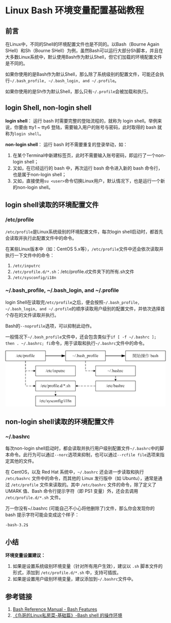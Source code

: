 # Linux Bash 环境变量配置基础教程


## 前言

在Linux中，不同的Shell的环境配置文件也是不同的。以Bash（Bourne Again SHell）和Sh（Bourne SHell）为例，虽然Bash可以运行大部分Sh脚本，并且在大多数Linux系统中，默认使用Bash作为默认Shell，但它们加载的环境配置文件是不同的。

如果你使用的是Bash作为默认Shell，那么除了系统级别的配置文件，可能还会执行`~/.bash_profile, ~/.bash_login, and ~/.profile`。

如果你使用的是Sh作为默认Shell，那么只有`~/.profile`会被加载和执行。


## login Shell, non-login shell

**login shell**：
运行 bash 时需要完整的登陆流程的，就称为 login shell。举例来说，你要由 tty1 ~ tty6 登陆，需要输入用户的账号与密码，此时取得的 bash 就称为`login shell`。

**non-login shell**：
运行 bash 时不需要重复的登录举动，如：
1. 在某个Terminal中新建标签页，此时不需要输入账号密码，即运行了一个non-login shell；
2. 又如，在已经运行的 bash 中，再次运行 bash 命令进入新的 bash 命令行，也是属于non-login shell；
3. 又如，直接使用`su <user>`命令切换Linux用户，默认情况下，也是运行一个新的non-login shell。


## login shell读取的环境配置文件


### /etc/profile

`/etc/profile`是Linux系统级别的环境配置文件，每次login shell启动时，都首先会读取并执行此配置文件中的命令。

在某些Linux版本中（如：CentOS 5.x等），`/etc/profile`文件中还会依次读取并执行一下文件中的命令：
1. `/etc/inputrc`
2. `/etc/profile.d/*.sh`：/etc/profile.d文件夹下的所有.sh文件
3. `/etc/sysconfig/i18n`


### ~/.bash_profile, ~/.bash_login, and ~/.profile

login Shell在读取完`/etc/profile`之后，便会按照`~/.bash_profile, ~/.bash_login, and ~/.profile`的顺序读取用户级别的配置文件，并依次选择首个存在的文件读取并执行。

Bash的`--noprofile`选项，可以抑制此动作。

一般情况下`~/.bash_profile`文件中，还会包含类似于`if [ -f ~/.bashrc ]; then . ~/.bashrc; fi`命令，用于读取和执行`~/.bashrc`文件中的命令。


![](resources/images/Pasted%20image%2020230618235539.png)

## non-login shell读取的环境配置文件

### ~/.bashrc

每次non-login shell启动时，都会读取并执行用户级别配置文件`~/.bashrc`中的脚本命令。此行为可以通过`--norc`选项来抑制，也可以通过`--rcfile file`选项来指定其他的文件。

在 CentOS，以及 Red Hat 系统中，`~/.bashrc` 还会进一步读取和执行 `/etc/bashrc` 文件中的命令，而其他的 Linux 发行版中（如 Ubuntu），通常是通过 `/etc/profile` 文件来读取的。其中 `/etc/bashrc` 文件的命令，除了定义了 UMARK 值、Bash 命令行提示字符（即 PS1 变量）外，还会去调用 `/etc/profile.d/*.sh` 文件。

万一你没有~/.bashrc (可能自己不小心将他删除了)文件，那么你会发现你的 bash 提示字符可能会变成这个样子：
```
-bash-3.2$
```


## 小结

**环境变量设置建议：**
1. 如果是设置系统级别环境变量（针对所有用户生效），建议以 `.sh` 脚本文件的形式，添加到 `/etc/profile.d/*.sh` 中，支持可插拔。
2. 如果是设置用户级别环境变量，建议添加到`~/.bashrc`文件中。

## 参考链接
1. [Bash Reference Manual - Bash Features](https://www.gnu.org/software/bash/manual/html_node/Bash-Startup-Files.html)
2. [《鸟哥的Linux私房菜-基础篇》-Bash shell 的操作环境](http://cn.linux.vbird.org/linux_basic/0320bash_4.php)